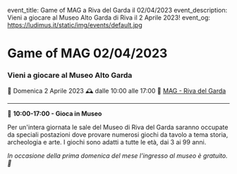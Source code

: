 event_title: Game of MAG a Riva del Garda il 02/04/2023
event_description: Vieni a giocare al Museo Alto Garda di Riva il 2 Aprile 2023!
event_og: https://ludimus.it/static/img/events/default.jpg

# Game of MAG 02/04/2023

### Vieni a giocare al Museo Alto Garda

📅 Domenica 2 Aprile 2023
🕰 dalle 10:00 alle 17:00
📍 [MAG - Riva del Garda](https://goo.gl/maps/xTsL6d3pdizXhJ6D8)

---

🎲 **10:00-17:00 - Gioca in Museo**

Per un'intera giornata le sale del Museo di Riva del Garda saranno occupate da speciali postazioni dove provare numerosi giochi da tavolo a tema storia, archeologia e arte. I giochi sono adatti a tutte le età, dai 3 ai 99 anni.


_In occasione della prima domenica del mese l’ingresso al museo è gratuito. 🎉_
